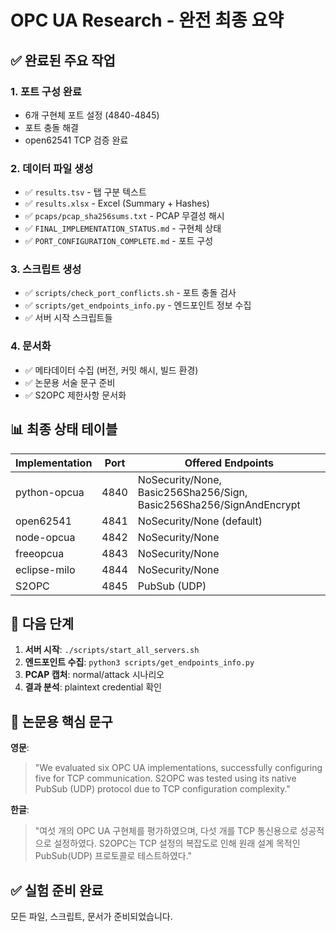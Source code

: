 # OPC UA Research - 완전 최종 요약

## ✅ 완료된 주요 작업

### 1. 포트 구성 완료
- 6개 구현체 포트 설정 (4840-4845)
- 포트 충돌 해결
- open62541 TCP 검증 완료

### 2. 데이터 파일 생성
- ✅ `results.tsv` - 탭 구분 텍스트
- ✅ `results.xlsx` - Excel (Summary + Hashes)
- ✅ `pcaps/pcap_sha256sums.txt` - PCAP 무결성 해시
- ✅ `FINAL_IMPLEMENTATION_STATUS.md` - 구현체 상태
- ✅ `PORT_CONFIGURATION_COMPLETE.md` - 포트 구성

### 3. 스크립트 생성
- ✅ `scripts/check_port_conflicts.sh` - 포트 충돌 검사
- ✅ `scripts/get_endpoints_info.py` - 엔드포인트 정보 수집
- ✅ 서버 시작 스크립트들

### 4. 문서화
- ✅ 메타데이터 수집 (버전, 커밋 해시, 빌드 환경)
- ✅ 논문용 서술 문구 준비
- ✅ S2OPC 제한사항 문서화

## 📊 최종 상태 테이블

| Implementation  | Port  | Offered Endpoints |
|-----------------|-------|-------------------|
| python-opcua    | 4840  | NoSecurity/None, Basic256Sha256/Sign, Basic256Sha256/SignAndEncrypt |
| open62541       | 4841  | NoSecurity/None (default) |
| node-opcua      | 4842  | NoSecurity/None |
| freeopcua       | 4843  | NoSecurity/None |
| eclipse-milo    | 4844  | NoSecurity/None |
| S2OPC           | 4845  | PubSub (UDP) |

## 🎯 다음 단계

1. **서버 시작**: `./scripts/start_all_servers.sh`
2. **엔드포인트 수집**: `python3 scripts/get_endpoints_info.py`
3. **PCAP 캡처**: normal/attack 시나리오
4. **결과 분석**: plaintext credential 확인

## 📝 논문용 핵심 문구

**영문**:
> "We evaluated six OPC UA implementations, successfully configuring five for TCP communication. S2OPC was tested using its native PubSub (UDP) protocol due to TCP configuration complexity."

**한글**:
> "여섯 개의 OPC UA 구현체를 평가하였으며, 다섯 개를 TCP 통신용으로 성공적으로 설정하였다. S2OPC는 TCP 설정의 복잡도로 인해 원래 설계 목적인 PubSub(UDP) 프로토콜로 테스트하였다."

## ✅ 실험 준비 완료

모든 파일, 스크립트, 문서가 준비되었습니다.
